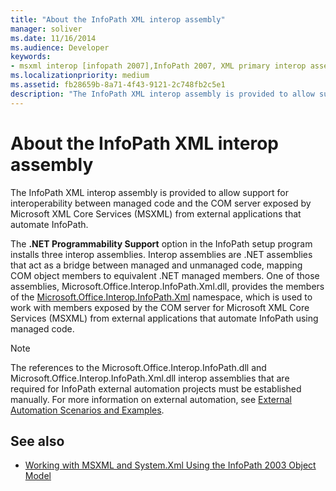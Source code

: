 ```yaml
---
title: "About the InfoPath XML interop assembly"
manager: soliver
ms.date: 11/16/2014
ms.audience: Developer
keywords:
- msxml interop [infopath 2007],InfoPath 2007, XML primary interop assembly,InfoPath XML interop assembly
ms.localizationpriority: medium
ms.assetid: fb28659b-8a71-4f43-9121-2c748fb2c5e1
description: "The InfoPath XML interop assembly is provided to allow support for interoperability between managed code and the COM server exposed by Microsoft XML Core Services (MSXML) from external applications that automate InfoPath."
---
```


# About the InfoPath XML interop assembly

The InfoPath XML interop assembly is provided to allow support for interoperability between managed code and the COM server exposed by Microsoft XML Core Services (MSXML) from external applications that automate InfoPath.

The **.NET Programmability Support** option in the InfoPath setup program installs three interop assemblies. Interop assemblies are .NET assemblies that act as a bridge between managed and unmanaged code, mapping COM object members to equivalent .NET managed members. One of those assemblies, Microsoft.Office.Interop.InfoPath.Xml.dll, provides the members of the [Microsoft.Office.Interop.InfoPath.Xml](/dotnet/api/microsoft.office.interop.infopath.xml?view=infopath-external) namespace, which is used to work with members exposed by the COM server for Microsoft XML Core Services (MSXML) from external applications that automate InfoPath using managed code. 
  
> [!NOTE]
> The references to the Microsoft.Office.Interop.InfoPath.dll and Microsoft.Office.Interop.InfoPath.Xml.dll interop assemblies that are required for InfoPath external automation projects must be established manually. For more information on external automation, see [External Automation Scenarios and Examples](external-automation-scenarios-and-examples.md). 
  
## See also

- [Working with MSXML and System.Xml Using the InfoPath 2003 Object Model](https://msdn.microsoft.com/library/f7a0cac5-26f9-49ed-b52c-0240ef0c9d38%28Office.15%29.aspx)

